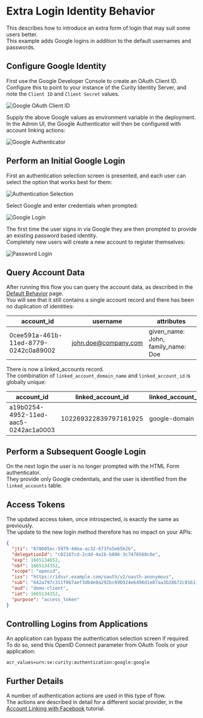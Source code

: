 # Extra Login Identity Behavior

This describes how to introduce an extra form of login that may suit some users better.\
This example adds Google logins in addition to the default usernames and passwords.

## Configure Google Identity

First use the Google Developer Console to create an OAuth Client ID.\
Configure this to point to your instance of the Curity Identity Server, and note the `Client ID` and `Client Secret` values.

![Google OAuth Client ID](../images/2-extra-login-behavior/google-oauth-client-id.png)

Supply the above Google values as environment variable in the deployment.\
In the Admin UI, the Google Authenticator will then be configured with account linking actions:

![Google Authenticator](../images/2-extra-login-behavior/google-authenticator.png)

## Perform an Initial Google Login

First an authentication selection screen is presented, and each user can select the option that works best for them:

![Authentication Selection](../images/2-extra-login-behavior/authentication-selection.png)

Select Google and enter credentials when prompted:

![Google Login](../images/2-extra-login-behavior/google-login.png)

The first time the user signs in via Google they are then prompted to provide an existing password based identity.\
Completely new users will create a new account to register themselves:

![Password Login](../images/1-default-behavior/initial-login.jpg)

## Query Account Data

After running this flow you can query the account data, as described in the [Default Behavior](./1-default-behavior.md) page.\
You will see that it still contains a single account record and there has been no duplication of identities:

| account_id | username | attributes |
| ---------- | -------- | ----- |
| 0cee591a-461b-11ed-8779-0242c0a89002 | john.doe@company.com | given_name: John, family_name: Doe |

There is now a linked_accounts record.\
The combination of `linked_account_domain_name` and `linked_account_id` is globally unique:

| account_id | linked_account_id | linked_account_domain_name | linking_account_manager |
| ---------- | ----------------- | -------------------------- | ----------------------- |
| a19b0254-4952-11ed-aac5-0242ac1a0003 | 102269322839797161925 | google-domain | default-account-manager |

## Perform a Subsequent Google Login

On the next login the user is no longer prompted with the HTML Form authenticator.\
They provide only Google credentials, and the user is identified from the `linked_accounts` table.

## Access Tokens

The updated access token, once introspected, is exactly the same as previously.\
The update to the new login method therefore has no impact on your APIs:

```json
{
  "jti": "678605ec-5979-4dea-ac32-673fe5e65b2b",
  "delegationId": "c02167cd-2cdd-4a1b-b806-3c7476568c6e",
  "exp": 1665134652,
  "nbf": 1665134352,
  "scope": "openid",
  "iss": "https://idsvr.example.com/oauth/v2/oauth-anonymous",
  "sub": "642a797c311f0b7aef3db4e0a292bc69b924e6496d1e87aa3b28672c01611da7",
  "aud": "demo-client",
  "iat": 1665134352,
  "purpose": "access_token"
}
```

## Controlling Logins from Applications

An application can bypass the authentication selection screen if required.\
To do so, send this OpenID Connect parameter from OAuth Tools or your application:

```text
acr_values=urn:se:curity:authentication:google:google
```

## Further Details

A number of authentication actions are used in this type of flow.\
The actions are described in detail for a different social provider, in the [Account Linking with Facebook](https://curity.io/resources/learn/account-linking-with-facebook/) tutorial.